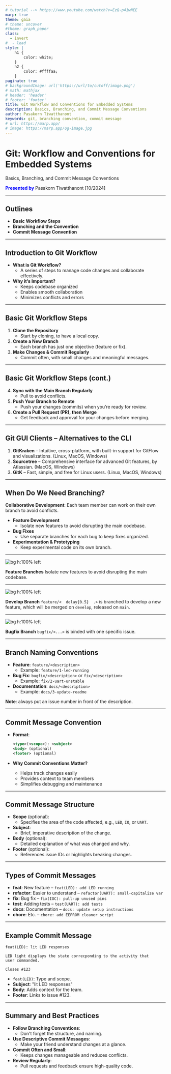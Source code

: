 ```yaml
---
# tutorial --> https://www.youtube.com/watch?v=EzQ-p41wNEE
marp: true
theme: gaia
# theme: uncover
#theme: graph_paper
class:
  - invert
#  - lead
style: |
    h1 {
        color: white;
    }
    h2 {
        color: #ffffaa;
    }
paginate: true
# backgroundImage: url('https://url/to/cutoff/image.png')
# math: mathjax
# header: 'header'
# footer: 'footer'
title: Git Workflow and Conventions for Embedded Systems
description: Basics, Branching, and Commit Message Conventions
author: Pasakorn Tiwatthanont
keywords: git, branching convention, commit message
# url: https://marp.app/
# image: https://marp.app/og-image.jpg
---
```


# Git: Workflow and Conventions for Embedded Systems

Basics, Branching, and Commit Message Conventions

<span style="color:blue;">**Presented by**</span>
Pasakorn Tiwatthanont [10/2024]

<!-- _paginate: hide -->

<!--
วันนี้ขอนำเสนอ  delay{0.5}
Git Workflow and Conventions  delay{0.5}
  for Embedded Systems  delay{0.5}
เมื่อให้ทีมทำงานร่วมกัน อย่างมีประสิทธิภาพ  delay{0.5}
สำหรับเราชาว Embedded System Developers  delay{0.5}
มาเริ่มกันเลย
 -->

---

## Outlines

- **Basic Workflow Steps**
- **Branching and the Convention**
- **Commit Message Convention**

<!--
สามเรื่องที่จะพูดถึง  delay{0.5}
1. พื้นฐานและแนวคิด การใช้งาน Git  delay{0.5}
2. การทำงานร่วมกัน หลักการ branching ทำเมื่อไร และควรทำอย่างไร  delay{0.5}
และ 3. เพื่อการ maintenance ต้องใช้ commit message ที่เข้าใจง่าย
  ซึ่งจะทำให้ทีมทำงานง่าย  delay{0.5}
 -->

---

## Introduction to Git Workflow

- **What is Git Workflow?**
  - A series of steps to manage code changes and collaborate effectively.
- **Why it’s Important?**
  - Keeps codebase organized
  - Enables smooth collaboration
  - Minimizes conflicts and errors

<!--
โดยสรุปนะ  delay{0.5}
อะไรคือ Git workflow  delay{0.5}
คือ ลำดับขั้นตอนการทำงาน ที่ทำให้การทำงานร่วมกัน สอดประสาน  delay{0.5}
ซึ่งสำคัญมาก ทั้งในตอนที่นำ features มารวมกัน
  และตอนที่ทีมกลับมา maintenance code  delay{0.5}
 -->

---

## Basic Git Workflow Steps

1. **Clone the Repository**
   - Start by cloning, to have a local copy.
2. **Create a New Branch**
   - Each branch has just one objective (feature or fix).
3. **Make Changes & Commit Regularly**
   - Commit often, with small changes and meaningful messages.

<!--
พื้นฐานแล้ว ลำดับขั้นตอนการใช้งาน Git หลักๆมี 6 ข้อ  delay{0.5}
เราจะลองพิจารณา 3 ข้อแรก  delay{0.5}
พร้อมกับลอง practice ผ่านคอมมานไลน์กัน  delay{0.5}

ข้อแรก Git clone. คือการนำ code ลงมาจาก repository  delay{0.5}
ข้อสอง Git branch. คิดการแตกกิ่งออก เพื่อแก้ไขตามเป้าหมาย  delay{0.5}
ข้อสาม Git commit. คือการบันทึก changes ที่เกิดขึ้น พร้อมกับคำอธิบาย  delay{0.5}

ok เปิดเทอมินอล แล้วไปทดลองกัน ก่อนจะกลับมาต่อข้อที่เหลือ  delay{0.5}
 -->

---

## Basic Git Workflow Steps (cont.)

4. **Sync with the Main Branch Regularly**
   - Pull to avoid conflicts.
5. **Push Your Branch to Remote**
   - Push your changes (commits) when you’re ready for review.
6. **Create a Pull Request (PR), then Merge**
   - Get feedback and approval for your changes before merging.

<!--
กลับมา
สำหรับ 3 ข้อที่เหลือ  delay{0.5}

ข้อสี่ Git pull. คือการรับความเปลี่ยนแปลง ที่อาจเกิดขึ้นจาก repository  delay{0.5}
ข้อห้า Git push. คือการส่งความเปลี่ยนแปลง ขึ้นไปบันทึกที่ repository  delay{0.5}
ข้อหก การ pull request, คือการขอให้ระบบ เช่น Gitlab
  ทำบันทึก แจ้งให้ 'ผู้ดูแล' ทราบว่ามี branch ที่เราต้องการให้ merge  delay{0.5}
  ซึ่งมักสอดคล้องกับเหตุผล ตาม issue ที่เราขอแตก branch ออกมา  delay{0.5}

ok ลองไปดูการใช้งานผ่านคอมมานไลน์กันอีกรอบ  delay{0.5}
 -->

---

## Git GUI Clients – Alternatives to the CLI

1. **GitKraken** – Intuitive, cross-platform, with built-in support for GitFlow and visualizations. (Linux, MacOS, Windows)
2. **Sourcetree** – Comprehensive interface for advanced Git features, by Atlassian. (MacOS, Windows)
3. **GitK** – Fast, simple, and free for Linux users. (Linux, MacOS, Windows)

<!--
ทีนี้ ก่อนจบเรื่องพื้นฐาน ขอฝาก Git GUI client ไว้ดังนี้  delay{0.5}

ตัวแรก GitKraken. คือ the best แต่ต้องจ่ายเงิน
หากจะนำมาใช้กับ private repository  delay{0.5}

ตัวที่สอง Sourcetree. เป็นที่นิยมเหมือนกัน
สามารถใช้งานกับ private repository ได้จำนวนหนึ่ง แต่ไม่มีบน Linux  delay{0.5}

ตัวที่สาม GitK. เป็น opensource ที่พอใช้งานได้ ไม่มีข้อจำกัด
แต่ interface ออกแยยไม่ค่่อยดี หลักๆไว้ดูเส้นทาง หลังจากใช้คอมมานไลน์  delay{0.5}

เริ่มต้น ใช้ GitK ก่อนก๊ได้  delay{0.5}
 -->

---

## When Do We Need Branching?

**Collaborative Development**: Each team member can work on their own branch to avoid conflicts.

- **Feature Development**
  - Isolate new features to avoid disrupting the main codebase.
- **Bug Fixes**
  - Use separate branches for each bug to keep fixes organized.
- **Experimentation & Prototyping**
  - Keep experimental code on its own branch.

<!--
หลังจากทราบเรื่อง การบันทึกความเปลี่ยนแปลงด้วย Git แล้ว  delay{0.5}
คำถามถัดไปคือ branching เมื่อไร  delay{0.5}

เบื้องต้น เรา branch เพื่อทำงานร่วมกันโดยไม่เกิด conflict  delay{0.5}
เราสร้าง หนึ่ง branch เพื่อรองรับ หนึ่ง issue  delay{0.5}
นั่นคือ หนึ่งจุดมุ่งหมาย  delay{0.5}

ซึ่งโดยความนิยม จะแบ่ง categories ได้ประมาณ 3 คือ  delay{0.5}
1. feature branch. เพื่อสร้าง functions ใหม่  delay{0.5}
2. bugfix branch. เพื่อแก้ไขข้อผิดพลาด  delay{0.5}
3. experiment branch. เพื่อทดลองอะไรบางอย่าง ซึ่งอาจจะไม่ถูก merged กลับก็ได้  delay{0.5}
 -->

---

![bg h:100% left](git-workflow_for_es/branching_strategy_1.png)

**Feature Branches**
Isolate new features to avoid disrupting the main codebase.

<!--
ok. เพื่อให้เห็นภาพ  delay{0.5}

ภาพแรกคือ ตามเป้าหมายของการ branch.
นั่นคือไม่ให้เกิด conflict ระหว่าง developers กันเอง  delay{0.5}

จะเห็นว่า ระหว่างที่นายแดงแก้ไข  delay{0.5}
นายเหลือง ก็สามารถทำงานได้ และ merge กลับเข้าไป  delay{0.5}
ส่วนนายแดง  delay{0.5}
ได้ merge code ของนายเหลืองเข้ามา ขณะที่กำลังแก้ไข  delay{0.5}
จากนั้นจึง merge กลับเข้า master ในท้ายที่สุด  delay{0.5}

ข้อสังเกต  delay{0.5}
user ซึ่งใช้งาน master branch. จะได้ code ใหม่ไปใช้งานทันที
ทำให้เสี่ยงกับ business  delay{0.5}
 -->

---

![bg h:100% left](git-workflow_for_es/branching_strategy_2.png)

**Develop Branch**
`feature/<  delay{0.5}  .>` is branched to develop a new feature,
which will be merged on `develop`, released on `main`.

<!--
ดังนั้น  delay{0.5}
จึงมีการแยก ระหว่าง branch 'develop' และ 'master'  delay{0.5}

การแตก branch เพื่อพัฒนา จะทำบน branch 'develop' ทั้งหมด  delay{0.5}
จนเมื่อจะส่งมอบให้ user ใช้งาน  delay{0.5}
จึงค่อยมีการ merge เข้าไปยัง branch master  delay{0.5}
 -->

---

![bg h:100% left](git-workflow_for_es/branching_fix.png)

**Bugfix Branch**
`bugfix/<...>` is binded with one specific issue.

<!--
สำหรับการแก้ไขข้อผิดพลาด  delay{0.5}
เราอาจเลือกที่จะแก้จาก branch 'master' หรือ branch 'develop' ก็ได้  delay{0.5}
ขึ้นอยู่กับความเร่งด่วน  delay{0.5}

ต่อเมื่อการแก้ไขเสร็จแล้ว
ก็ค่อย merge กลับเข้าไปยัง 'develop' และ 'master'  delay{0.5}
ซึ่งทั้งนี้ จะไม่มีการ merge 'master' กลับเข้า 'develop' ให้เสียหลักการ  delay{0.5}
 -->

---

## Branch Naming Conventions

- **Feature**: `feature/<description>`
  - Example: `feature/1-led-running`
- **Bug Fix**: `bugfix/<description>` or `fix/<description>`
  - Example: `fix/2-uart-unstable`
- **Documentation**: `docs/<description>`
  - Example: `docs/3-update-readme`

**Note**: always put an issue number in front of the description.

<!--
สุดท้ายของหัวข้อที่สอง  delay{0.5}
นี้คือการสรุป naming convention ของ branch  delay{0.5}

เริ่มต้นด้วย category.
ซึ่งแยกได้ 3 categories ตาม objectives ที่นำเสนอมาคือ  delay{0.5}
feature, bugfix, และ document  delay{0.5}

ต่อมา  delay{0.5}
หลัง slash  delay{0.5}
ตัวเลขที่จะโยงกลับไปยัง issue และชื่อ  delay{0.5}
ซึ่งมีกติกาคือ small-capital letter และ hyphen  delay{0.5}
 -->

---

## Commit Message Convention

- **Format**:

  ```xml
  <type>(<scope>): <subject>
  <body> (optional)
  <footer> (optional)
  ```

- **Why Commit Conventions Matter?**
  - Helps track changes easily
  - Provides context to team members
  - Simplifies debugging and maintenance

<!--
หัวข้อสุดท้าย  delay{0.5}
เรื่อง Commit message convention  delay{0.5}
หลักการคือ ต้องทำให้ค้นหาได้ และเข้าใจได้  delay{0.5}
 -->

---

## Commit Message Structure

- **Scope** (optional):
  - Specifies the area of the code affected, e.g., `LED`, `IO`, or `UART`.
- **Subject**:
  - Brief, imperative description of the change.
- **Body** (optional):
  - Detailed explanation of what was changed and why.
- **Footer** (optional):
  - References issue IDs or highlights breaking changes.

<!--
ภายใน message จะประกอบด้วย scope, subject, body, และ footer  delay{0.5}

scope และ subject เป็นส่วนสำคัญ  delay{0.5}
- scope จะระบุส่วน module ของ code ที่ถูกกระทบจากการแก้ไข  delay{0.5}
- subject คือคำอธิบายที่ส้้นที่สุด สำหรับ changes ใน commit  delay{0.5}

ส่วน body และส่วน footer จะมีหรือไม่ก็ได้  delay{0.5}
ซึ่ง body จะขยายความ subject อันจะเริ่มด้วย ที่มาที่ไปของปัญหา, วิธีการแก้ไข, และอื่นๆ  delay{0.5}
ส่วน footer จะเชื่อมโยงไปยัง issue ที่เกี่ยวข้อง  delay{0.5}
 -->

---

## Types of Commit Messages

- **feat**: New feature – `feat(LED): add LED running`
- **refactor**: Easier to understand – `refactor(UART): small-capitalize var`
- **fix**: Bug fix – `fix(IOC): pull-up unused pins`
- **test**: Adding tests – `test(UART): add tests`
- **docs**: Documentation – `docs: update setup instructions`
- **chore**: Etc. – `chore: add EEPROM cleaner script`

<!--
ถัดมา ลองมาดูตัวอย่างแยกตาม type  delay{0.5}

1. feat. เป็น commit เพื่อพัฒนา feature  delay{0.5}
  ตัวอย่าง feature ของ module LED เพื่อทำไฟวิ่ง  delay{0.5}
2. refactor. เพื่อทำให้เข้าใจ code ได้ดีขึ้น  delay{0.5}
  ตัวอย่าง refactor code ใน module UART
  ให้ inside variables ทั้งหมดเป็นชื่อตัวเล็ก  delay{0.5}
3. fix. เพื่อซ่อมข้อผิดพลาด  delay{0.5}
  เช่น ด้วยการ reconfigure ให้ CubeMX ใส่ pullup ให้ unused pins  delay{0.5}
4. test. เช่น การสร้างทดสอบ ให้ module UART  delay{0.5}
5. docs. เป็น commit ที่แก้ไขเอกสาร อธิบาย code หรือ project อย่างเดียว  delay{0.5}
6. chore. เป็น commit ที่ทำเรื่องอื่นๆ เล็กๆน้อยๆ
  ที่ไม่ได้ระบุมาจาก type ก่อนหน้า  delay{0.5}
  เช่น สร้าง script เพื่อทำงานล้าง EEPROM ช่วยในการพัฒนา  delay{0.5}
 -->

---

## Example Commit Message

```text
feat(LED): lit LED responses

LED light displays the state correcponding to the activity that
user commanded.

Closes #123
```

- `feat(LED)`: Type and scope.
- **Subject**: "lit LED responses"
- **Body**: Adds context for the team.
- **Footer**: Links to issue #123.

<!--
อีกตัวอย่างหนึ่ง ที่มีครบทั้ง 4 ส่วน  delay{0.5}

โดยใน commit message นี้มี  delay{0.5}
1. type. และ scope. บอกว่าเป็น feature ภายใน module LED  delay{0.5}
2. subject. บอกว่าแก้ไขเรื่อง กระพริบแสง LED เพื่อตอบสนอง  delay{0.5}
3. ส่วน body. ขยายความว่า เป็น reponse ต่อคำสั่งที่มาจาก user  delay{0.5}
4. footer. ระบุว่าเชื่อมโยงกับ issue 123  delay{0.5}
 -->

---

## Summary and Best Practices

- **Follow Branching Conventions**:
  - Don't forget the structure, and naming.
- **Use Descriptive Commit Messages**:
  - Make your friend understand changes at a glance.
- **Commit Often and Small**:
  - Keeps changes manageable and reduces conflicts.
- **Review Regularly**:
  - Pull requests and feedback ensure high-quality code.

<!--
และนั่นคือทั้งหมดของ Git basic workflow
  และ conventions ที่เราควรทำเหมือนๆกัน  delay{0.5}
  เพื่อให้เข้ากันได้ง่าย และสามารถดูแล code ของเราได้อย่างมีประสิทธิภาพ  delay{0.5}

ก่อนจบ ขอฝากว่า  delay{0.5}
- branching convention มีเพื่อให้เข้าใจได้เมื่ออ่าน และเชื่อมโยงกับ issue  delay{0.5}
- เขียน commit message. ให้สื่อความหมาย ว่าทำอะไรไปบ้าง  delay{0.5}
- เพียร sync กับ repository เพื่อป้องกัน conflict ระหว่าง developers  delay{0.5}
- ทำ code reviews บ่อยๆ, โดยเฉพาะก่อน merge จะช่วยกระจายความรู้ และป้องกันขอผิดพลาด  delay{0.5}
 -->
